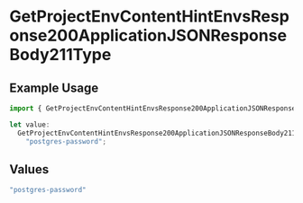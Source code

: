 # GetProjectEnvContentHintEnvsResponse200ApplicationJSONResponseBody211Type

## Example Usage

```typescript
import { GetProjectEnvContentHintEnvsResponse200ApplicationJSONResponseBody211Type } from "@vercel/sdk/models/operations";

let value:
  GetProjectEnvContentHintEnvsResponse200ApplicationJSONResponseBody211Type =
    "postgres-password";
```

## Values

```typescript
"postgres-password"
```